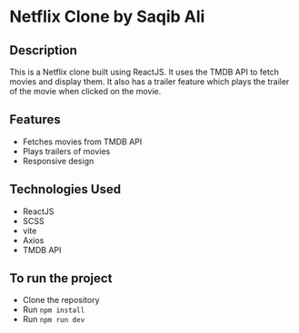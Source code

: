 # Netflix Clone by Saqib Ali

## Description

This is a Netflix clone built using ReactJS. It uses the TMDB API to fetch movies and display them. It also has a trailer feature which plays the trailer of the movie when clicked on the movie.

## Features

- Fetches movies from TMDB API
- Plays trailers of movies
- Responsive design

## Technologies Used

- ReactJS
- SCSS
- vite
- Axios
- TMDB API

## To run the project

- Clone the repository
- Run `npm install`
- Run `npm run dev`
